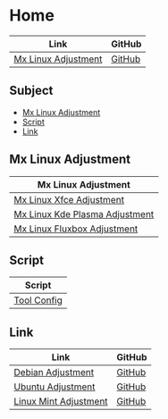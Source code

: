 

# Home

| Link | GitHub |
| ---- | ------ |
| [Mx Linux Adjustment](https://samwhelp.github.io/mx-linux-adjustment/) | [GitHub](https://github.com/samwhelp/mx-linux-adjustment) |




## Subject

* [Mx Linux Adjustment](#mx-linux-adjustment)
* [Script](#script)
* [Link](#link)




## Mx Linux Adjustment

| Mx Linux Adjustment |
| ------------------- |
| [Mx Linux Xfce Adjustment](https://github.com/samwhelp/note-about-mxlinux-xfce) |
| [Mx Linux Kde Plasma Adjustment](https://github.com/samwhelp/note-about-mxlinux-kde-plasma) |
| [Mx Linux Fluxbox Adjustment](https://github.com/samwhelp/note-about-mxlinux-fluxbox) |




## Script

| Script |
| ------- |
| [Tool Config](https://github.com/samwhelp/mxlinux-adjustment/tree/main/prototype/main/tool-config/part) |




## Link

| Link | GitHub |
| ---- | ------ |
| [Debian Adjustment](https://samwhelp.github.io/debian-adjustment/) | [GitHub](https://github.com/samwhelp/debian-adjustment) |
| [Ubuntu Adjustment](https://samwhelp.github.io/ubuntu-adjustment/) | [GitHub](https://github.com/samwhelp/ubuntu-adjustment) |
| [Linux Mint Adjustment](https://samwhelp.github.io/linuxmint-adjustment/) | [GitHub](https://github.com/samwhelp/linuxmint-adjustment) |

